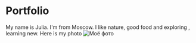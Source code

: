 # Portfolio
My name is Julia.
I'm from Moscow.
I like nature, good food and exploring , learning new.
Here is my photo
![Моё фото](/C:\Users\donid\Downloads\1_SxwYFg6Lk.jpg)